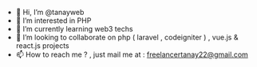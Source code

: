 - 👋 Hi, I’m @tanayweb
- 👀 I’m interested in PHP 
- 🌱 I’m currently learning web3 techs 
- 💞️ I’m looking to collaborate on php ( laravel , codeigniter ) , vue.js & react.js projects
- 📫 How to reach me ? , just mail me at : freelancertanay22@gmail.com

<!---
tanayweb/tanayweb is a ✨ special ✨ repository because its `README.md` (this file) appears on your GitHub profile.
You can click the Preview link to take a look at your changes.
--->
